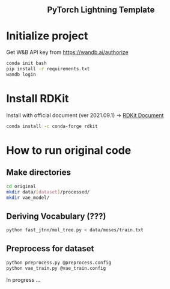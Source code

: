 <div align="center">

## PyTorch Lightning Template

</div>

# Initialize project

Get W&B API key from https://wandb.ai/authorize

```bash
conda init bash
pip install -r requirements.txt
wandb login
```

# Install RDKit

Install with official document (ver 2021.09.1) → [RDKit Document](https://www.rdkit.org/docs/Install.html)
```bash
conda install -c conda-forge rdkit
```

# How to run original code

## Make directories
```bash
cd original
mkdir data/[dataset]/processed/
mkdir vae_model/
```

## Deriving Vocabulary (???)

```bash
python fast_jtnn/mol_tree.py < data/moses/train.txt
```

## Preprocess for dataset

```bash
python preprocess.py @preprocess.config
python vae_train.py @vae_train.config
```

In progress ...
